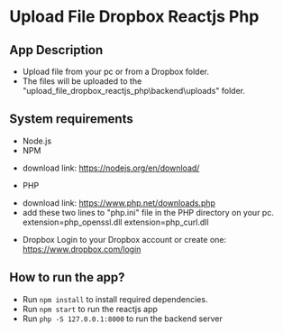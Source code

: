 # Upload File Dropbox Reactjs Php


## App Description
- Upload file from your pc or from a Dropbox folder.
- The files will be uploaded to the "upload_file_dropbox_reactjs_php\backend\uploads" folder.

## System requirements 
* Node.js
* NPM
- download link: https://nodejs.org/en/download/

* PHP
- download link: https://www.php.net/downloads.php
- add these two lines to "php.ini" file in the PHP directory on your pc.
extension=php_openssl.dll
extension=php_curl.dll

* Dropbox
Login to your Dropbox account or create one: https://www.dropbox.com/login
 
## How to run the app?
- Run `npm install` to install required dependencies.
- Run `npm start` to run the reactjs app
- Run `php -S 127.0.0.1:8000` to run the backend server
